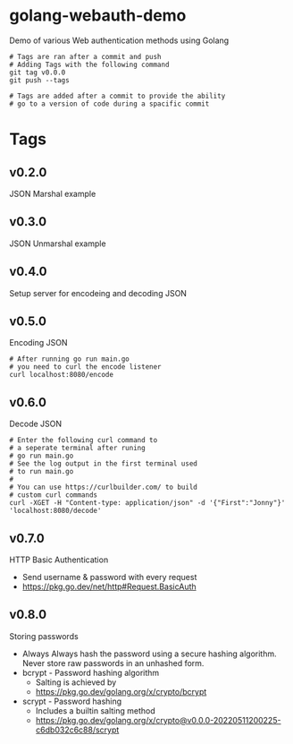 # golang-webauth-demo
Demo of various Web authentication methods using Golang

```
# Tags are ran after a commit and push
# Adding Tags with the following command
git tag v0.0.0
git push --tags

# Tags are added after a commit to provide the ability 
# go to a version of code during a spacific commit
```

# Tags

## v0.2.0
JSON Marshal example

## v0.3.0
JSON Unmarshal example

## v0.4.0
Setup server for encodeing and decoding JSON

## v0.5.0
Encoding JSON
```
# After running go run main.go
# you need to curl the encode listener
curl localhost:8080/encode
```

## v0.6.0
Decode JSON
```
# Enter the following curl command to
# a seperate terminal after runing 
# go run main.go
# See the log output in the first terminal used
# to run main.go
#
# You can use https://curlbuilder.com/ to build 
# custom curl commands
curl -XGET -H "Content-type: application/json" -d '{"First":"Jonny"}' 'localhost:8080/decode'
```

## v0.7.0
HTTP Basic Authentication
  * Send username & password with every request
  * https://pkg.go.dev/net/http#Request.BasicAuth

## v0.8.0
Storing passwords
 * Always Always hash the password using a secure hashing algorithm. Never store raw passwords in an unhashed form.
  * bcrypt - Password hashing algorithm
    * Salting is achieved by 
    * https://pkg.go.dev/golang.org/x/crypto/bcrypt
  * scrypt - Password hashing
    * Includes a builtin salting method
    * https://pkg.go.dev/golang.org/x/crypto@v0.0.0-20220511200225-c6db032c6c88/scrypt
